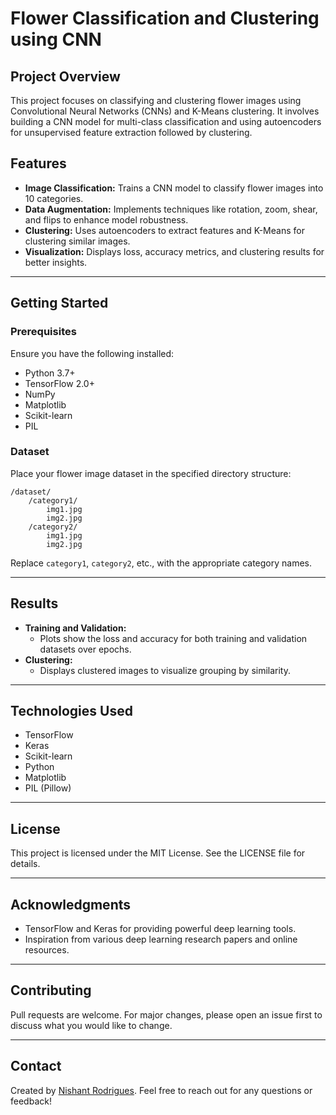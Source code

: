 # Flower Classification and Clustering using CNN

## Project Overview
This project focuses on classifying and clustering flower images using Convolutional Neural Networks (CNNs) and K-Means clustering. It involves building a CNN model for multi-class classification and using autoencoders for unsupervised feature extraction followed by clustering.

## Features
- **Image Classification:** Trains a CNN model to classify flower images into 10 categories.
- **Data Augmentation:** Implements techniques like rotation, zoom, shear, and flips to enhance model robustness.
- **Clustering:** Uses autoencoders to extract features and K-Means for clustering similar images.
- **Visualization:** Displays loss, accuracy metrics, and clustering results for better insights.

---

## Getting Started

### Prerequisites
Ensure you have the following installed:
- Python 3.7+
- TensorFlow 2.0+
- NumPy
- Matplotlib
- Scikit-learn
- PIL

### Dataset
Place your flower image dataset in the specified directory structure:
```
/dataset/
    /category1/
        img1.jpg
        img2.jpg
    /category2/
        img1.jpg
        img2.jpg
```
Replace `category1`, `category2`, etc., with the appropriate category names.



---

## Results
- **Training and Validation:**
  - Plots show the loss and accuracy for both training and validation datasets over epochs.
- **Clustering:**
  - Displays clustered images to visualize grouping by similarity.

---

## Technologies Used
- TensorFlow
- Keras
- Scikit-learn
- Python
- Matplotlib
- PIL (Pillow)

---

## License
This project is licensed under the MIT License. See the LICENSE file for details.

---

## Acknowledgments
- TensorFlow and Keras for providing powerful deep learning tools.
- Inspiration from various deep learning research papers and online resources.

---

## Contributing
Pull requests are welcome. For major changes, please open an issue first to discuss what you would like to change.

---

## Contact
Created by [Nishant Rodrigues](mailto:your_email@example.com). Feel free to reach out for any questions or feedback!

